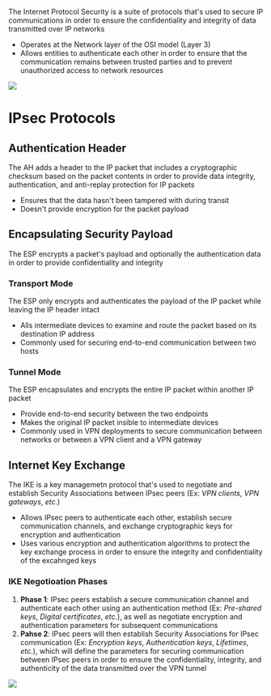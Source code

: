 The Internet Protocol Security is a suite of protocols that's used to secure IP communications in order to ensure the confidentiality and integrity of data transmitted over IP networks

* Operates at the Network layer of the OSI model (Layer 3)
* Allows entities to authenticate each other in order to ensure that the communication remains between trusted parties and to prevent unauthorized access to network resources

![](https://github.com/JonmarCorpuz/SecondBrain/blob/main/Assets/Whitespace.png)

# IPsec Protocols

## Authentication Header

The AH adds a header to the IP packet that includes a cryptographic checksum based on the packet contents in order to provide data integrity, authentication, and anti-replay protection for IP packets

* Ensures that the data hasn't been tampered with during transit
* Doesn't provide encryption for the packet payload

## Encapsulating Security Payload

The ESP encrypts a packet's payload and optionally the authentication data in order to provide confidentiality and integrity

### Transport Mode

The ESP only encrypts and authenticates the payload of the IP packet while leaving the IP header intact

* Alls intermediate devices to examine and route the packet based on its destination IP address
* Commonly used for securing end-to-end communication between two hosts

### Tunnel Mode

The ESP encapsulates and encrypts the entire IP packet within another IP packet

* Provide end-to-end security between the two endpoints
* Makes the original IP packet insible to intermediate devices
* Commonly used in VPN deployments to secure communication between networks or between a VPN client and a VPN gateway

## Internet Key Exchange

The IKE is a key managemetn protocol that's used to negotiate and establish Security Associations between IPsec peers (Ex: *VPN clients*, *VPN gateways*, *etc.*)

* Allows IPsec peers to authenticate each other, establish secure communication channels, and exchange cryptographic keys for encryption and authentication
* Uses various encryption and authentication algorithms to protect the key exchange process in order to ensure the integrity and confidentiality of the excahnged keys

### IKE Negotioation Phases

1. **Phase 1**: IPsec peers establish a secure communication channel and authenticate each other using an authentication method (Ex: *Pre-shared keys*, *Digital certificates*, *etc.*), as well as negotiate encryption and authentication parameters for subsequent communications
2. **Pahse 2**: IPsec peers will then establish Security Associations for IPsec communication (Ex: *Encryption keys*, *Authentication keys*, *Lifetimes*, *etc.*), which will define the parameters for securing communication between IPsec peers in order to ensure the confidentiality, integrity, and authenticity of the data transmitted over the VPN tunnel

![](https://github.com/JonmarCorpuz/SecondBrain/blob/main/Assets/Whitespace.png)
